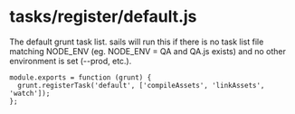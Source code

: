 # tasks/register/default.js


<docmeta name="displayName" value="default.js">

The default grunt task list.  sails will run this if there is no task list file matching NODE_ENV (eg. NODE_ENV = QA and QA.js exists) and no other environment is set (--prod, etc.).

```
module.exports = function (grunt) {
  grunt.registerTask('default', ['compileAssets', 'linkAssets',  'watch']);
};

```
